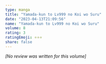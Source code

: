 ```yaml
---
type: manga
title: "Yamada-kun to Lv999 no Koi wo Suru"
date: "2023-04-13T21:09:56"
name: "Yamada-kun to Lv999 no Koi wo Suru"
volume: 8
rating: 3
ratingEmoji: ⭐️⭐️⭐️
share: false
---
```


*[No review was written for this volume]*
